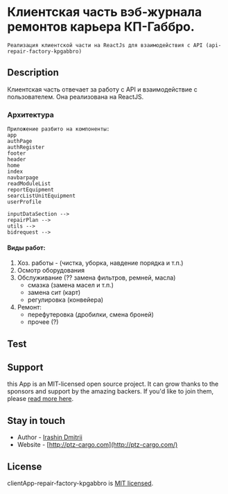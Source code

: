 # Клиентская часть вэб-журнала ремонтов карьера КП-Габбро.
    Реализация клиентской части на ReactJs для взаимодействия с API (api-repair-factory-kpgabbro)



## Description
Клиентская часть отвечает за работу с API и взаимодействие с пользователем.
Она реализована на ReactJS.

### Архитектура
    Приложение разбито на компоненты:
    app
    authPage
    authRegister
    footer
    header
    home
    index
    navbarpage
    readModuleList
    reportEquipment
    searcListUnitEquipment
    userProfile

    inputDataSection -->
    repairPlan -->
    utils -->
    bidrequest -->




#### Виды работ:
1. Хоз. работы - (чистка, уборка, навдение порядка и т.п.)
2. Осмотр оборудования
3. Обслуживание (?? замена фильтров, ремней, масла)
    * смазка (замена масел и т.п.)
    *  замена сит (карт)
    *  регулировка (конвейера)
4. Ремонт:
    * перефутеровка (дробилки, смена броней)
    * прочее (?)



## Test



## Support

this App is an MIT-licensed open source project. It can grow thanks to the sponsors and support by the amazing backers. If you'd like to join them, please [read more here](https://ptz-cargo.com/support).

## Stay in touch
- Author - [Irashin Dmitrii](http://ptz-cargo.com)
- Website - [http://ptz-cargo.com](http://ptz-cargo.com/)


## License
clientApp-repair-factory-kpgabbro is [MIT licensed](LICENSE).
